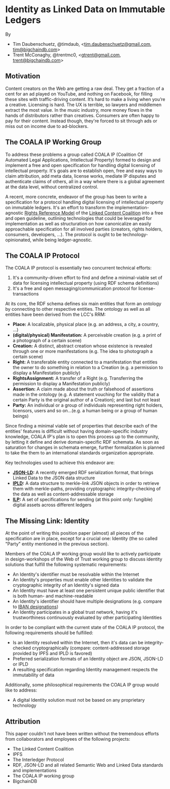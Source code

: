 # Identity as Linked Data on Immutable Ledgers

By

- Tim Daubenschuetz, @timdaub, \<tim.daubenschuetz@gmail.com, tim@bigchaindb.com\>
- Trent McConaghy, @trentmc0, \<gtrent@gmail.com, trent@bigchaindb.com\>


## Motivation

Content creators on the Web are getting a raw deal. They get a fraction of a cent for an ad played on YouTube, and nothing on Facebook, for filling these sites with traffic-driving content. It’s hard to make a living when you’re
a creative. Licensing is hard. The UX is terrible, so lawyers and middlemen extract the most value. In the music
industry, more money flows in the hands of distributors rather than creatives. Consumers are often happy to pay for their
content. Instead though, they're forced to sit through ads or miss out on income due to ad-blockers.


## The COALA IP Working Group

To address these problems a group called COALA IP (Coalition Of Automated Legal Applications, Intellectual Property)
formed to design and implement a free and open specification for handling digital licensing of intellectual property. It's
goals are to establish open, free and easy ways to claim attribution, add meta data, license works, mediate IP disputes
and authenticate claims of others, all in a way where there is a global agreement at the data level, without centralized
control.

A recent, more concrete, endeavor of the group has been to write a specification for a protocol handling digital licensing of
intellectual property on immutable ledgers. It's an effort to transform the implementation-agnostic [Rights Reference Model](http://doi.org/10.1000/284)
of the [Linked Content Coalition](http://www.linkedcontentcoalition.org/index.php) into a free and open guideline,
outlining technologies that could be leveraged for implementation as well as structuration on how canonicalize an easily
approachable specification for all involved parties (creators, rights holders, consumers, developers, ...). The protocol is
ought to be technology-opinionated, while being ledger-agnostic.


## The COALA IP Protocol

The COALA IP protocol is essentially two concurrent technical efforts:

1. It's a community-driven effort to find and define a minimal-viable set of data for licensing intellectual property
   (using RDF schema definitions)
2. It's a free and open messaging/communication protocol for license-transactions


At its core, the RDF schema defines six main entities that form an ontology by connecting to other respective entities. The
ontology as well as all entities have been derived from the LCC's RRM:

- **Place:** A localizable, physical place (e.g. an address, a city, a country, ...)
- **(digital/physical) Manifestation:** A perceivable creation (e.g. a print of a photograph of a certain scene)
- **Creation:** A distinct, abstract creation whose existence is revealed through one or more manifestations (e.g. The idea
  to photograph a certain scene)
- **Right:** A transferable entity connected to a manifestation that entitles the owner to do something in relation
  to a Creation (e.g. a permission to display a Manifestation publicly)
- **RightsAssignment:** A transfer of a Right (e.g. Transferring the permission to display a Manifestation publicly)
- **Assertion:** A claim made about the truth or falsehood of assertions made in the ontology (e.g. A statement vouching
  for the validity that a certain Party is the original author of a Creation); and last but not least
- **Party:** An individual or a group of individuals representing right holders, licensors, users and so on...(e.g. a human being
  or a group of human beings)


Since finding a minimal viable set of properties that describe each of the entities' features is difficult without having
domain-specific industry knowledge, COALA IP's plan is to open this process up to the community, by letting it define
and derive domain-specific RDF schemata. As soon as saturation for changes in schemata emerge, further formalization is planned
to take the them to an international standards organization appropriate.

Key technologies used to achieve this endeavor are:


- **[JSON-LD](https://www.w3.org/TR/json-ld/):** A recently emerged RDF serialization format, that brings Linked Data to the
  JSON data structure
- **[IPLD](https://github.com/ipfs/specs/tree/master/ipld):** A data structure to merkle-link JSON objects in order to
  retrieve them with merkle-paths, providing cryptographic integrity-checking of the data as well as content-addressable
  storage
- **[ILP](https://github.com/interledger/rfcs):** A set of specifications for sending (at this point only: fungible) digital
  assets across different ledgers


## The Missing Link: Identity

At the point of writing this position paper (almost) all pieces of the specification are in place, except for a crucial one:
Identity (the so called "Party" entity mentioned in the previous section).

Members of the COALA IP working group would like to actively participate in design-workshops of the Web of Trust working
group to discuss identity solutions that fulfill the following systematic requirements:

- An Identity's identifier must be resolvable within the Internet
- An Identity's properties must enable other Identities to validate the cryptographic integrity of an Identity's signed data
- An Identity must have at least one persistent unique public identifier that is both human- and machine-readable
- An Identity's identifier should have multiple designations (e.g. compare to [IBAN designations](http://www.isbn.org/about_isbn_standard))
- An Identity participates in a global trust network, having it's trustworthiness continuously evaluated by other
  participating Identities


In order to be compliant with the current state of the COALA IP protocol, the following requirements should be fulfilled:

- Is an Identity resolved within the Internet, then it's data can be integrity-checked cryptographically (compare: content-addressed
  storage provided by IPFS and IPLD is favored)
- Preferred serialization formats of an Identity object are JSON, JSON-LD or IPLD
- A resulting specification regarding Identity management respects the immutability of data


Additionally, some philosophical requirements the COALA IP group would like to address:

- A digital Identity solution must not be based on any proprietary technology


## Attribution

This paper couldn't not have been written without the tremendous efforts from collaborators and employees of the following projects:

- The Linked Content Coalition
- IPFS
- The Interledger Protocol
- RDF, JSON-LD and all related Semantic Web and Linked Data standards and implementations
- The COALA IP working group
- BigchainDB
